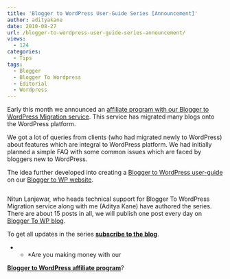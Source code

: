 ```yaml
---
title: 'Blogger to WordPress User-Guide Series [Announcement]'
author: adityakane
date: 2010-08-27
url: /blogger-to-wordpress-user-guide-series-announcement/
views:
  - 124
categories:
  - Tips
tags:
  - Blogger
  - Blogger To Wordpress
  - Editorial
  - Wordpress
---
```

Early this month we announced an [affiliate program with our Blogger to WordPress Migration service][1]. This service has migrated many blogs onto the WordPress platform.

We got a lot of queries from clients (who had migrated newly to WordPress) about features which are integral to WordPress platform. We had initially planned a simple FAQ with some common issues which are faced by bloggers new to WordPress.

The idea further developed into creating a <a href="http://bloggertowp.org/the-blogger-to-wordpress-user-guide-series/" onclick="_gaq.push(['_trackEvent', 'outbound-article', 'http://bloggertowp.org/the-blogger-to-wordpress-user-guide-series/', 'Blogger to WordPress user-guide']);" >Blogger to WordPress user-guide</a> on our <a href="http://bloggertowp.org" onclick="_gaq.push(['_trackEvent', 'outbound-article', 'http://bloggertowp.org', 'Blogger to WP website']);" >Blogger to WP website</a>.

<a rel="attachment wp-att-29571" href="http://devilsworkshop.org/blogger-to-wordpress-user-guide-series-announcement/blogger2wp-user-guide-logo/"><img class="alignnone size-full wp-image-29571" title="blogger2wp-user-guide-logo" src="http://cdn.devilsworkshop.org/files/2010/08/blogger2wp-user-guide-logo.png" alt="" /></a>

Nitun Lanjewar, who heads technical support for Blogger To WordPress Migration service along with me (Aditya Kane) have authored the series. There are about 15 posts in all, we will publish one post every day on <a href="http://bloggertowp.org/blog/" onclick="_gaq.push(['_trackEvent', 'outbound-article', 'http://bloggertowp.org/blog/', 'Blogger To WP blog']);" >Blogger To WP blog</a>.

To get all updates in the series **<a href="http://bloggertowp.org/subscribe" onclick="_gaq.push(['_trackEvent', 'outbound-article', 'http://bloggertowp.org/subscribe', 'subscribe to the blog']);" >subscribe to the blog</a>**.

* * *Are you making money with our 

**<a href="http://bloggertowp.org/affiliate/" onclick="_gaq.push(['_trackEvent', 'outbound-article', 'http://bloggertowp.org/affiliate/', 'Blogger to WordPress affiliate program']);" >Blogger to WordPress affiliate program</a>**?</p>

 [1]: http://devilsworkshop.org/introducing-blogger-to-wordpress-affiliate-program-earn-upto-50-per-referral/
